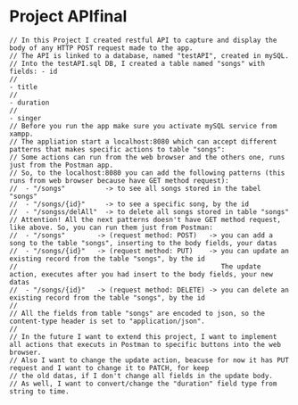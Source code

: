 
# Project APIfinal

    // In this Project I created restful API to capture and display the body of any HTTP POST request made to the app.
    // The API is linked to a database, named "testAPI", created in mySQL.
    // Into the testAPI.sql DB, I created a table named "songs" with fields: - id 
    //                                                                       - title
    //                                                                       - duration
    //                                                                       - singer
    // Before you run the app make sure you activate mySQL service from xampp.
    // The appliation start a localhost:8080 which can accept different patterns that makes specific actions to table "songs":
    // Some actions can run from the web browser and the others one, runs just from the Postman app.
    // So, to the localhost:8080 you can add the following patterns (this runs from web browser because have GET method request):   
    //  - "/songs"          -> to see all songs stored in the tabel "songs" 
    //  - "/songs/{id}"     -> to see a specific song, by the id
    //  - "/songss/delAll"  -> to delete all songs stored in table "songs"
    // Attention! All the next patterns doesn't have GET method request, like above. So, you can run them just from Postman:
    //  - "/songs"        -> (request method: POST)   -> you can add a song to the table "songs", inserting to the body fields, your datas
    //  - "/songs/{id}"   -> (request method: PUT)    -> you can update an existing record from the table "songs", by the id
    //                                                   The update action, executes after you had insert to the body fields, your new datas
    //  - "/songs/{id}"   -> (request method: DELETE) -> you can delete an existing record from the table "songs", by the id
    //
    // All the fields from table "songs" are encoded to json, so the content-type header is set to "application/json".
    //
    // In the future I want to extend this project, I want to implement all actions that executs in Postman to specific buttons into the web browser.
    // Also I want to change the update action, beacuse for now it has PUT request and I want to change it to PATCH, for keep 
    // the old datas, if I don't change all fields in the update body.
    // As well, I want to convert/change the "duration" field type from string to time.
  
           
  
  
